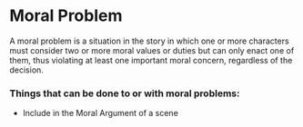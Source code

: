 # Moral Problem

A moral problem is a situation in the story in which one or more characters must consider two or more moral values or duties but can only enact one of them, thus violating at least one important moral concern, regardless of the decision.

### Things that can be done to or with moral problems:
 
- Include in the Moral Argument of a scene
